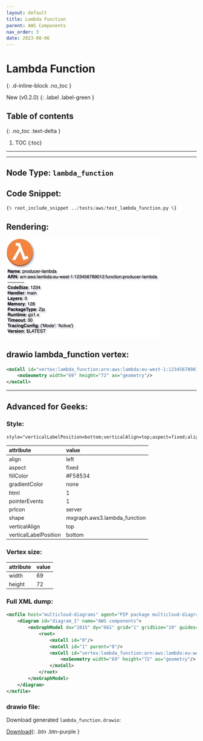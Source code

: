 ```yaml
---
layout: default
title: Lambda Function
parent: AWS Components
nav_order: 3
date: 2023-08-06
---
```


# Lambda Function
{: .d-inline-block .no_toc }

New (v0.2.0)
{: .label .label-green }

## Table of contents
{: .no_toc .text-delta }

1. TOC
{:toc}

---


---

## Node Type: ``lambda_function``

## Code Snippet:

```python
{% root_include_snippet ../tests/aws/test_lambda_function.py %}
```

## Rendering:

![lambda](output/jpg/lambda_function.jpg)

## drawio lambda_function vertex:

```xml
<mxCell id="vertex:lambda_function:arn:aws:lambda:eu-west-1:123456789012:function:producer-lambda" parent="1" vertex="1">
    <mxGeometry width="69" height="72" as="geometry"/>
</mxCell>
```
---

## Advanced for Geeks:

### Style:
```html
style="verticalLabelPosition=bottom;verticalAlign=top;aspect=fixed;align=left;pointerEvents=1;shape=mxgraph.aws3.lambda_function;prIcon=server;fillColor=#F58534;gradientColor=none;html=1;"
```

| attribute | value |
|:----------|:------|
|align| left |
|aspect| fixed |
|fillColor| #F58534 |
|gradientColor| none |
|html| 1 |
|pointerEvents| 1 |
|prIcon| server |
|shape| mxgraph.aws3.lambda_function |
|verticalAlign| top |
|verticalLabelPosition| bottom |

### Vertex size:

| attribute | value |
|:---------|:-----------|
| width    | 69  |
| height   |72|

### Full XML dump:
```xml
<mxfile host="multicloud-diagrams" agent="PIP package multicloud-diagrams. Generate resources in draw.io compatible format for Cloud infrastructure. Copyrights @ Roman Tsypuk 2023. MIT license." type="MultiCloud">
    <diagram id="diagram_1" name="AWS components">
        <mxGraphModel dx="1015" dy="661" grid="1" gridSize="10" guides="1" tooltips="1" connect="1" arrows="1" fold="1" page="1" pageScale="1" pageWidth="850" pageHeight="1100" math="0" shadow="1">
            <root>
                <mxCell id="0"/>
                <mxCell id="1" parent="0"/>
                <mxCell id="vertex:lambda_function:arn:aws:lambda:eu-west-1:123456789012:function:producer-lambda" value="&lt;b&gt;Name&lt;/b&gt;: producer-lambda&lt;BR&gt;&lt;b&gt;ARN&lt;/b&gt;: arn:aws:lambda:eu-west-1:123456789012:function:producer-lambda&lt;BR&gt;-----------&lt;BR&gt;&lt;b&gt;CodeSize&lt;/b&gt;: 1234&lt;BR&gt;&lt;b&gt;Handler&lt;/b&gt;: main&lt;BR&gt;&lt;b&gt;Layers&lt;/b&gt;: 0&lt;BR&gt;&lt;b&gt;Memory&lt;/b&gt;: 128&lt;BR&gt;&lt;b&gt;PackageType&lt;/b&gt;: Zip&lt;BR&gt;&lt;b&gt;Runtime&lt;/b&gt;: go1.x&lt;BR&gt;&lt;b&gt;Timeout&lt;/b&gt;: 30&lt;BR&gt;&lt;b&gt;TracingConfig&lt;/b&gt;: {'Mode': 'Active'}&lt;BR&gt;&lt;b&gt;Version&lt;/b&gt;: $LATEST" style="verticalLabelPosition=bottom;verticalAlign=top;aspect=fixed;align=left;pointerEvents=1;shape=mxgraph.aws3.lambda_function;prIcon=server;fillColor=#F58534;gradientColor=none;html=1;" parent="1" vertex="1">
                    <mxGeometry width="69" height="72" as="geometry"/>
                </mxCell>
            </root>
        </mxGraphModel>
    </diagram>
</mxfile>
```

### drawio file:

Download generated ``lambda_function.drawio``:

[Download](output/drawio/lambda_function.drawio){: .btn .btn-purple }